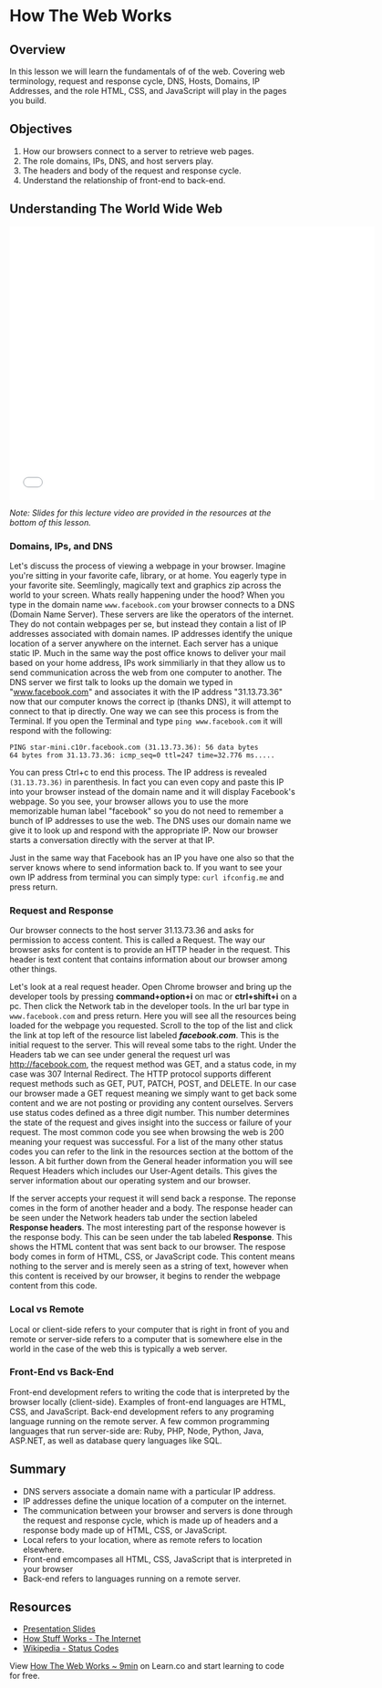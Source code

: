 # How The Web Works

## Overview

In this lesson we will learn the fundamentals of of the web. Covering web terminology, request and response cycle, DNS, Hosts, Domains, IP Addresses, and the role HTML, CSS, and JavaScript will play in the pages you build.

## Objectives

1. How our browsers connect to a server to retrieve web pages.
2. The role domains, IPs, DNS, and host servers play.
3. The headers and body of the request and response cycle.
4. Understand the relationship of front-end to back-end.

## Understanding The World Wide Web

<iframe width="640" height="480" src="//www.youtube.com/embed/ao532DhZWiY?rel=0" frameborder="0" allowfullscreen></iframe>

*Note: Slides for this lecture video are provided in the resources at the bottom of this lesson.*

### Domains, IPs, and DNS

Let's discuss the process of viewing a webpage in your browser. Imagine you're sitting in your favorite cafe, library, or at home. You eagerly type in your favorite site. Seemlingly, magically text and graphics zip across the world to your screen. Whats really happening under the hood? When you type in the domain name `www.facebook.com` your browser connects to a DNS (Domain Name Server). These servers are like the operators of the internet. They do not contain webpages per se, but instead they contain a list of IP addresses associated with domain names. IP addresses identify the unique location of a server anywhere on the internet. Each server has a unique static IP. Much in the same way the post office knows to deliver your mail based on your home address, IPs work simmiliarly in that they allow us to send communication across the web from one computer to another. The DNS server we first talk to looks up the domain we typed in "www.facebook.com" and associates it with the IP address "31.13.73.36" now that our computer knows the correct ip (thanks DNS), it will attempt to connect to that ip directly. One way we can see this process is from the Terminal. If you open the Terminal and type `ping www.facebook.com` it will respond with the following: 

```shell
PING star-mini.c10r.facebook.com (31.13.73.36): 56 data bytes
64 bytes from 31.13.73.36: icmp_seq=0 ttl=247 time=32.776 ms.....
```

You can press Ctrl+c to end this process. The IP address is revealed `(31.13.73.36)` in parenthesis. In fact you can even copy and paste this IP into your browser instead of the domain name and it will display Facebook's webpage. So you see, your browser allows you to use the more memorizable human label "facebook" so you do not need to remember a bunch of IP addresses to use the web. The DNS uses our domain name we give it to look up and respond with the appropriate IP. Now our browser starts a conversation directly with the server at that IP.

Just in the same way that Facebook has an IP you have one also so that the server knows where to send information back to. If you want to see your own IP address from terminal you can simply type: `curl ifconfig.me` and press return.

### Request and Response

Our browser connects to the host server 31.13.73.36 and asks for permission to access content. This is called a Request. The way our browser asks for content is to provide an HTTP header in the request. This header is text content that contains information about our browser among other things.

Let's look at a real request header. Open Chrome browser and bring up the developer tools by pressing **command+option+i** on mac or **ctrl+shift+i** on a pc. Then click the Network tab in the developer tools. In the url bar type in `www.facebook.com` and press return. Here you will see all the resources being loaded for the webpage you requested. Scroll to the top of the list and click the link at top left of the resource list labeled ***facebook.com***. This is the initial request to the server. This will reveal some tabs to the right. Under the Headers tab we can see under general the request url was http://facebook.com, the request method was GET, and a status code, in my case was 307 Internal Redirect. The HTTP protocol supports different request methods such as GET, PUT, PATCH, POST, and DELETE. In our case our browser made a GET request meaning we simply want to get back some content and we are not posting or providing any content ourselves. Servers use status codes defined as a three digit number. This number determines the state of the request and gives insight into the success or failure of your request. The most common code you see when browsing the web is 200 meaning your request was successful. For a list of the many other status codes you can refer to the link in the resources section at the bottom of the lesson. A bit further down from the General header information you will see Request Headers which includes our User-Agent details. This gives the server information about our operating system and our browser.

If the server accepts your request it will send back a response. The reponse comes in the form of another header and a body. The response header can be seen under the Network headers tab under the section labeled **Response headers**. The most interesting part of the response however is the response body. This can be seen under the tab labeled **Response**. This shows the HTML content that was sent back to our browser. The respose body comes in form of HTML, CSS, or JavaScript code. This content means nothing to the server and is merely seen as a string of text, however when this content is received by our browser, it begins to render the webpage content from this code.

### Local vs Remote

Local or client-side refers to your computer that is right in front of you and remote or server-side refers to a computer that is somewhere else in the world in the case of the web this is typically a web server.

### Front-End vs Back-End

Front-end development refers to writing the code that is interpreted by the browser locally (client-side). Examples of front-end languages are HTML, CSS, and JavaScript. Back-end development refers to any programing language running on the remote server. A few common programming languages that run server-side are: Ruby, PHP, Node, Python, Java, ASP.NET, as well as database query languages like SQL.

## Summary

- DNS servers associate a domain name with a particular IP address.
- IP addresses define the unique location of a computer on the internet.
- The communication between your browser and servers is done through the request and response cycle, which is made up of headers and a response body made up of HTML, CSS, or JavaScript.
- Local refers to your location, where as remote refers to location elsewhere.
- Front-end emcompases all HTML, CSS, JavaScript that is interpreted in your browser
- Back-end refers to languages running on a remote server.

## Resources

- [Presentation Slides](https://docs.google.com/presentation/d/1eU-4wD5dsxV1t-3CA3T82gbv2K3pAs92pq30HlmXM_U/edit?usp=sharing)
- [How Stuff Works - The Internet](http://computer.howstuffworks.com/internet/basics/internet.htm)
- [Wikipedia - Status Codes](https://en.wikipedia.org/wiki/List_of_HTTP_status_codes)

<p data-visibility='hidden'>View <a href='https://learn.co/lessons/fe-how-the-web-works' title='How The Web Works ~ 9min'>How The Web Works ~ 9min</a> on Learn.co and start learning to code for free.</p>
